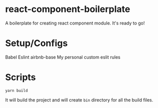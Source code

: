 # react-component-boilerplate
A boilerplate for creating react component module. It's ready to go!

# Setup/Configs

Babel
Eslint
  airbnb-base
  My personal custom eslit rules
  
 # Scripts
 
 `yarn build`
 
 It will build the project and will create `bin` directory for all the build files.
